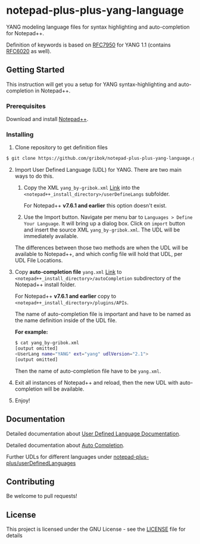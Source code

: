 # notepad-plus-plus-yang-language
YANG modeling language files for syntax highlighting and auto-completion for Notepad++.

Definition of keywords is based on [RFC7950](https://tools.ietf.org/html/rfc7950) for YANG 1.1 (contains [RFC6020](https://tools.ietf.org/html/rfc6020) as well).

## Getting Started
This instruction will get you a setup for YANG syntax-highlighting and auto-completion in Notepad++.

### Prerequisites

Download and install [Notepad++](https://notepad-plus-plus.org/downloads/).

### Installing

1. Clone repository to get definition files
```bash
$ git clone https://github.com/gribok/notepad-plus-plus-yang-language.git
```

2. Import User Defined Language (UDL) for YANG. There are two main ways to do this.

    1. Copy the XML `yang_by-gribok.xml` [Link](./yang_by-gribok.xml)  into the `<notepad++_install_directory>/userDefineLangs` subfolder.

       For Notepad++ **v7.6.1 and earlier** this option doesn't exist.

    2. Use the Import button.
       Navigate per menu bar to `Languages > Define Your Language`. It will bring up a dialog box. Click on `import` button and insert the source XML `yang_by-gribok.xml`. The UDL will be immediately available.

    The differences between those two methods are when the UDL will be available to Notepad++, and which config file will hold that UDL, per UDL File Locations.

3. Copy **auto-completion file** `yang.xml` [Link](./yang.xml) to `<notepad++_install_directory>/autoCompletion` subdirectory of the Notepad++ install folder.

   For Notepad++ **v7.6.1 and earlier** copy to `<notepad++_install_directory>/plugins/APIs`.

   The name of auto-completion file is important and have to be named as the name definition inside of the UDL file.

   **For example:**

   ``` bash
   $ cat yang_by-gribok.xml
   [output omitted]
   <UserLang name="YANG" ext="yang" udlVersion="2.1">
   [output omitted]
   ```

   Then the name of auto-completion file have to be `yang.xml`.

4. Exit all instances of Notepad++ and reload, then the new UDL with auto-completion will be available.

5. Enjoy!

## Documentation
Detailed documentation about [User Defined Language Documentation](https://npp-user-manual.org/docs/user-defined-language-system/).

Detailed documentation about [Auto Completion](https://npp-user-manual.org/docs/auto-completion/).

Further UDLs for different languages under [notepad-plus-plus/userDefinedLanguages](https://github.com/notepad-plus-plus/userDefinedLanguages)

## Contributing
Be welcome to pull requests!

## License

This project is licensed under the GNU License - see the [LICENSE](LICENSE) file for details
